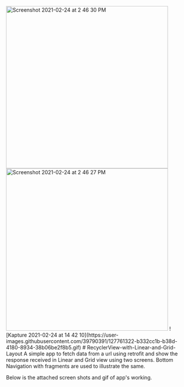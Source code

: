 <img width="443" alt="Screenshot 2021-02-24 at 2 46 30 PM" src="https://user-images.githubusercontent.com/39790391/127761317-b1d7fba3-0cc7-4375-96aa-caea95146b77.png">
<img width="443" alt="Screenshot 2021-02-24 at 2 46 27 PM" src="https://user-images.githubusercontent.com/39790391/127761319-855aa3d8-3450-44fa-8ca6-2ec4c0bf1c64.png">
![Kapture 2021-02-24 at 14 42 10](https://user-images.githubusercontent.com/39790391/127761322-b332cc1b-b38d-4180-8934-38b06be2f8b5.gif)
# RecyclerView-with-Linear-and-Grid-Layout
A simple app to fetch data from a url using retrofit and show the response received in Linear and Grid view using two screens. Bottom Navigation with fragments are used to illustrate the same.

Below is the attached screen shots and gif of app's working.



